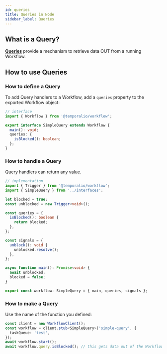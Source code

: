 ```yaml
---
id: queries
title: Queries in Node
sidebar_label: Queries
---
```


## What is a Query?

[**Queries**](/docs/concepts/queries) provide a mechanism to retrieve data OUT from a running Workflow.

## How to use Queries

### How to define a Query

To add Query handlers to a Workflow, add a `queries` property to the exported Workflow object:

```ts
// interface
import { Workflow } from '@temporalio/workflow';

export interface SimpleQuery extends Workflow {
  main(): void;
  queries: {
    isBlocked(): boolean;
  };
}
```

### How to handle a Query

Query handlers can return any value.

```ts
// implementation
import { Trigger } from '@temporalio/workflow';
import { SimpleQuery } from '../interfaces';

let blocked = true;
const unblocked = new Trigger<void>();

const queries = {
  isBlocked(): boolean {
    return blocked;
  },
};

const signals = {
  unblock(): void {
    unblocked.resolve();
  },
};

async function main(): Promise<void> {
  await unblocked;
  blocked = false;
}

export const workflow: SimpleQuery = { main, queries, signals };
```

### How to make a Query

Use the name of the function you defined:

```ts
const client = new WorkflowClient();
const workflow = client.stub<SimpleQuery>('simple-query', {
  taskQueue: 'test',
});
await workflow.start();
await workflow.query.isBlocked(); // this gets data out of the Workflow
```
